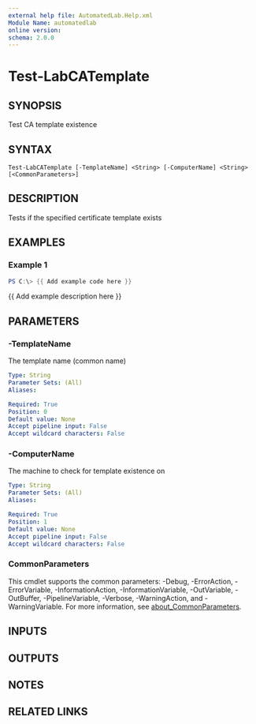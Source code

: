 ```yaml
---
external help file: AutomatedLab.Help.xml
Module Name: automatedlab
online version:
schema: 2.0.0
---
```


# Test-LabCATemplate

## SYNOPSIS
Test CA template existence

## SYNTAX

```
Test-LabCATemplate [-TemplateName] <String> [-ComputerName] <String> [<CommonParameters>]
```

## DESCRIPTION
Tests if the specified certificate template exists

## EXAMPLES

### Example 1
```powershell
PS C:\> {{ Add example code here }}
```

{{ Add example description here }}

## PARAMETERS

### -TemplateName
The template name (common name)

```yaml
Type: String
Parameter Sets: (All)
Aliases:

Required: True
Position: 0
Default value: None
Accept pipeline input: False
Accept wildcard characters: False
```

### -ComputerName
The machine to check for template existence on

```yaml
Type: String
Parameter Sets: (All)
Aliases:

Required: True
Position: 1
Default value: None
Accept pipeline input: False
Accept wildcard characters: False
```

### CommonParameters
This cmdlet supports the common parameters: -Debug, -ErrorAction, -ErrorVariable, -InformationAction, -InformationVariable, -OutVariable, -OutBuffer, -PipelineVariable, -Verbose, -WarningAction, and -WarningVariable. For more information, see [about_CommonParameters](http://go.microsoft.com/fwlink/?LinkID=113216).

## INPUTS

## OUTPUTS

## NOTES

## RELATED LINKS
